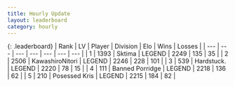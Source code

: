 ```yaml
---
title: Hourly Update
layout: leaderboard
category: hourly
---
```


{: .leaderboard}
| Rank | LV | Player | Division | Elo | Wins | Losses |
| --- | --- | --- | --- | --- | --- | --- |
| <span data-change="0">1</span> | 1393 | <span title="ID: 353063">Sktima</span> | LEGEND | <span data-change="0">2249</span> | <span data-change="0">135</span> | <span data-change="0">35</span> |
| <span data-change="0">2</span> | 2506 | <span title="ID: 164871">KawashiroNitori</span> | LEGEND | <span data-change="0">2246</span> | <span data-change="0">228</span> | <span data-change="0">101</span> |
| <span data-change="0">3</span> | 539 | <span title="ID: 289238">Hardstuck.</span> | LEGEND | <span data-change="0">2220</span> | <span data-change="0">78</span> | <span data-change="0">15</span> |
| <span data-change="0">4</span> | 111 | <span title="ID: 659170">Banned Porridge</span> | LEGEND | <span data-change="0">2218</span> | <span data-change="0">136</span> | <span data-change="0">62</span> |
| <span data-change="0">5</span> | 210 | <span title="ID: 402846">Posessed Kris</span> | LEGEND | <span data-change="0">2215</span> | <span data-change="0">184</span> | <span data-change="0">82</span> |